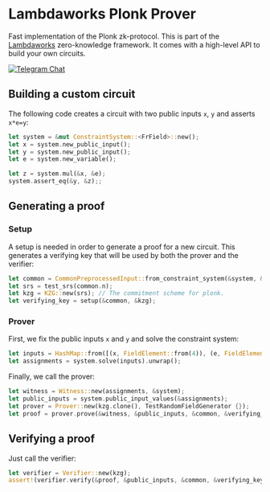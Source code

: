 # Lambdaworks Plonk Prover
Fast implementation of the Plonk zk-protocol. This is part of the [Lambdaworks](https://github.com/lambdaclass/lambdaworks) zero-knowledge framework. It comes with a high-level API to build your own circuits.

<div>

[![Telegram Chat][tg-badge]][tg-url]

[tg-badge]: https://img.shields.io/static/v1?color=green&logo=telegram&label=chat&style=flat&message=join
[tg-url]: https://t.me/+98Whlzql7Hs0MDZh

</div>

## Building a custom circuit
The following code creates a circuit with two public inputs `x`, `y` and asserts `x*e=y`:

```rust
let system = &mut ConstraintSystem::<FrField>::new();
let x = system.new_public_input();
let y = system.new_public_input();
let e = system.new_variable();

let z = system.mul(&x, &e);    
system.assert_eq(&y, &z);;
```

## Generating a proof
### Setup
A setup is needed in order to generate a proof for a new circuit. This generates a verifying key that will be used by both the prover and the verifier:

```rust
let common = CommonPreprocessedInput::from_constraint_system(&system, &ORDER_R_MINUS_1_ROOT_UNITY);
let srs = test_srs(common.n);
let kzg = KZG::new(srs); // The commitment scheme for plonk.
let verifying_key = setup(&common, &kzg);
```

### Prover
First, we fix the public inputs `x` and `y` and solve the constraint system:
```rust
let inputs = HashMap::from([(x, FieldElement::from(4)), (e, FieldElement::from(3))]);
let assignments = system.solve(inputs).unwrap();
```

Finally, we call the prover:
```rust
let witness = Witness::new(assignments, &system);
let public_inputs = system.public_input_values(&assignments);
let prover = Prover::new(kzg.clone(), TestRandomFieldGenerator {});
let proof = prover.prove(&witness, &public_inputs, &common, &verifying_key);
```

## Verifying a proof
Just call the verifier:

```rust
let verifier = Verifier::new(kzg);
assert!(verifier.verify(&proof, &public_inputs, &common, &verifying_key));
```
